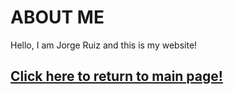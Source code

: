 <!DOCTYPE HTML>
<html lang="en">
<head>
    <meta charset="UTF-8">
    <meta http-equiv="X-UA-Compatible" content="IE=edge">
    <meta name="viewport" content="width=device-width, initial-scale=1.0">
    <link rel="stylesheet" href="style.css">
    <title>ABOUT PAGE</title>
</head>
<body>
    <div class="container">
        <h1>ABOUT ME</h1>
        <p>Hello, I am Jorge Ruiz and this is my website!</p>
        <a href="./Jorge's index.html"><h2>Click here to return to main page!</h2></a>
    </div>
</body>    
</html>
